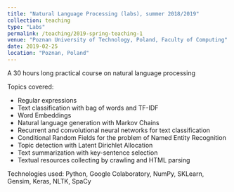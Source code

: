 ```yaml
---
title: "Natural Language Processing (labs), summer 2018/2019"
collection: teaching
type: "Labs"
permalink: /teaching/2019-spring-teaching-1
venue: "Poznan University of Technology, Poland, Faculty of Computing"
date: 2019-02-25
location: "Poznan, Poland"
---
```

A 30 hours long practical course on natural language processing

Topics covered:
* Regular expressions
* Text classification with bag of words and TF-IDF
* Word Embeddings
* Natural language generation with Markov Chains
* Recurrent and convolutional neural networks for text classification
* Conditional Random Fields for the problem of Named Entity Recognition
* Topic detection with Latent Dirichlet Allocation
* Text summarization with key-sentence selection
* Textual resources collecting by crawling and HTML parsing


Technologies used:
Python, Google Colaboratory, NumPy, SKLearn, Gensim, Keras, NLTK, SpaCy
